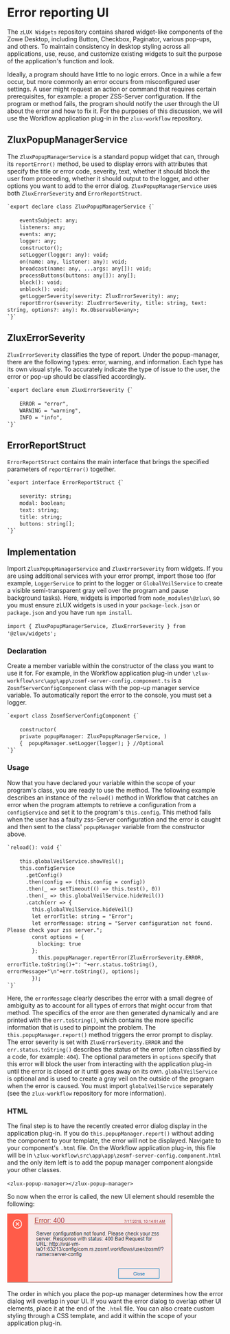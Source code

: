 # Error reporting UI

The `zLUX Widgets` repository contains shared widget-like components of the Zowe Desktop, including Button, Checkbox, Paginator, various pop-ups, and others. To maintain consistency in desktop styling across all applications, use, reuse, and customize existing widgets to suit the purpose of the application's function and look.

Ideally, a program should have little to no logic errors. Once in a while a few occur, but more commonly an error occurs from misconfigured user settings. A user might request an action or command that requires certain prerequisites, for example: a proper ZSS-Server configuration. If the program or method fails, the program should notify the user through the UI about the error and how to fix it. For the purposes of this discussion, we will use the Workflow application plug-in in the `zlux-workflow` repository.


## ZluxPopupManagerService

The `ZluxPopupManagerService` is a standard popup widget that can, through its `reportError()` method, be used to display errors with attributes that specify the title or error code, severity, text, whether it should block the user from proceeding, whether it should output to the logger, and other options you want to add to the error dialog. `ZluxPopupManagerService` uses both `ZluxErrorSeverity` and `ErrorReportStruct`.
```
`export declare class ZluxPopupManagerService {`

    eventsSubject: any;
    listeners: any;
    events: any;
    logger: any;
    constructor();
    setLogger(logger: any): void;
    on(name: any, listener: any): void;
    broadcast(name: any, ...args: any[]): void;
    processButtons(buttons: any[]): any[];
    block(): void;
    unblock(): void;
    getLoggerSeverity(severity: ZluxErrorSeverity): any;
    reportError(severity: ZluxErrorSeverity, title: string, text: string, options?: any): Rx.Observable<any>;
`}`
```
## ZluxErrorSeverity

`ZluxErrorSeverity` classifies the type of report. Under the popup-manager, there are the following types: error, warning, and information. Each type has its own visual style. To accurately indicate the type of issue to the user, the error or pop-up should be classified accordingly.
```
`export declare enum ZluxErrorSeverity {`

    ERROR = "error",
    WARNING = "warning",
    INFO = "info",
`}`
```
## ErrorReportStruct

`ErrorReportStruct` contains the main interface that brings the specified parameters of `reportError()` together.
```
`export interface ErrorReportStruct {`

    severity: string;
    modal: boolean;
    text: string;
    title: string;
    buttons: string[];
`}`
```
## Implementation

Import `ZluxPopupManagerService` and `ZluxErrorSeverity` from widgets. If you are using additional services with your error prompt, import those too (for example, `LoggerService` to print to the logger or `GlobalVeilService` to create a visible semi-transparent gray veil over the program and pause background tasks). Here, widgets is imported from `node_modules\@zlux\` so you must ensure zLUX widgets is used in your `package-lock.json` or `package.json` and you have run `npm install`.

`import { ZluxPopupManagerService, ZluxErrorSeverity } from '@zlux/widgets';`

### Declaration

Create a member variable within the constructor of the class you want to use it for. For example, in the Workflow application plug-in under `\zlux-workflow\src\app\app\zosmf-server-config.component.ts` is a `ZosmfServerConfigComponent` class with the pop-up manager service variable. To automatically report the error to the console, you must set a logger.
```
`export class ZosmfServerConfigComponent {`

    constructor(
    private popupManager: ZluxPopupManagerService, )
    {  popupManager.setLogger(logger); } //Optional
`}`
```
### Usage

Now that you have declared your variable within the scope of your program's class, you are ready to use the method. The following example describes an instance of the `reload()` method in Workflow that catches an error when the program attempts to retrieve a configuration from a `configService` and set it to the program's `this.config`. This method fails when the user has a faulty zss-Server configuration and the error is caught and then sent to the class' `popupManager` variable from the constructor above.
```
`reload(): void {`

    this.globalVeilService.showVeil();
    this.configService
      .getConfig()
      .then(config => (this.config = config))
      .then(_ => setTimeout(() => this.test(), 0))
      .then(_ => this.globalVeilService.hideVeil())
      .catch(err => {
        this.globalVeilService.hideVeil()
        let errorTitle: string = "Error";
        let errorMessage: string = "Server configuration not found. Please check your zss server.";
        const options = {
          blocking: true
        };
          this.popupManager.reportError(ZluxErrorSeverity.ERROR, errorTitle.toString()+": "+err.status.toString(), errorMessage+"\n"+err.toString(), options);  
        });
`}`
```
Here, the `errorMessage` clearly describes the error with a small degree of ambiguity as to account for all types of errors that might occur from that method. The specifics of the error are then generated dynamically and are printed with the `err.toString()`, which contains the more specific information that is used to pinpoint the problem. The `this.popupManager.report()` method triggers the error prompt to display. The error severity is set with `ZluxErrorSeverity.ERROR` and the `err.status.toString()` describes the status of the error (often classified by a code, for example: `404`). The optional parameters in `options` specify that this error will block the user from interacting with the application plug-in until the error is closed or it until goes away on its own. `globalVeilService` is optional and is used to create a gray veil on the outside of the program when the error is caused. You must import `globalVeilService` separately (see the `zlux-workflow` repository for more information).

### HTML

The final step is to have the recently created error dialog display in the application plug-in. If you do `this.popupManager.report()` without adding the component to your template, the error will not be displayed. Navigate to your component's `.html` file. On the Workflow application plug-in, this file will be in `\zlux-workflow\src\app\app\zosmf-server-config.component.html` and the only item left is to add the popup manager component alongside your other classes.

`<zlux-popup-manager></zlux-popup-manager>`

So now when the error is called, the new UI element should resemble the following:

![UI element](../images/mvd/mvderrorreportui.png)


The order in which you place the pop-up manager determines how the error dialog will overlap in your UI. If you want the error dialog to overlap other UI elements, place it at the end of the `.html` file. You can also create custom styling through a CSS template, and add it within the scope of your application plug-in.
